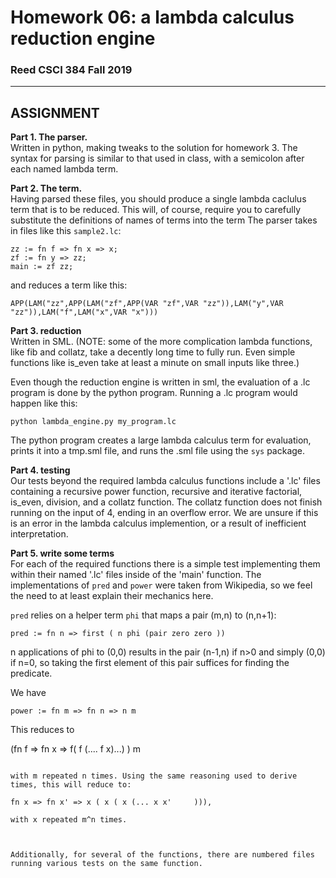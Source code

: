 # Homework 06: a lambda calculus reduction engine
### Reed CSCI 384 Fall 2019

---

## ASSIGNMENT

**Part 1. The parser.**  
Written in python, making tweaks to the solution for homework 3. The syntax for parsing is similar to that used in class, with a semicolon after each named lambda term. 

**Part 2. The term.**  
Having parsed these files, you should produce a single lambda caclulus
term that is to be reduced. This will, of course, require you to
carefully substitute the definitions of names of terms into the term
The parser takes in files like this `sample2.lc`:

    zz := fn f => fn x => x; 
    zf := fn y => zz;
    main := zf zz;

and reduces a term like this:

    APP(LAM("zz",APP(LAM("zf",APP(VAR "zf",VAR "zz")),LAM("y",VAR "zz")),LAM("f",LAM("x",VAR "x")))

**Part 3. reduction**  
Written in SML. 
(NOTE: some of the more complication lambda functions, like fib and collatz, take a decently long time to fully run. Even simple functions like is_even take at least a minute on small inputs like three.)

Even though the reduction engine is written in sml, the evaluation of a .lc program is done by the python program. Running a .lc program would happen like this:

`python lambda_engine.py my_program.lc`

The python program creates a large lambda calculus term for evaluation, prints it into a tmp.sml file, and runs the .sml file using the `sys` package.

**Part 4. testing**  
Our tests beyond the required lambda calculus functions include a '.lc' files containing a recursive power function, recursive and iterative factorial, is_even, division, and a collatz function. The collatz function does not finish running on the input of 4, ending in an overflow error. We are unsure if this is an error in the lambda calculus implemention, or a result of inefficient interpretation.

**Part 5. write some terms**  
For each of the required functions there is a simple test implementing them within their named '.lc' files inside of the 'main' function. The implementations of `pred` and `power` were taken from Wikipedia, so we feel the need to at least explain their mechanics here.

`pred` relies on a helper term `phi` that maps a pair (m,n) to (n,n+1):

`pred := fn n => first ( n phi (pair zero zero ))`

n applications of phi to (0,0) results in the pair (n-1,n) if n>0 and simply (0,0) if n=0, so taking the first element of this pair suffices for finding the predicate.

We have 

`power := fn m => fn n => n m`

This reduces to


(fn f => fn x => f( f (.... f  x)...)  ) m

~~~> fn x=> m ( m ( m (...m x )    ) ),

with m repeated n times. Using the same reasoning used to derive times, this will reduce to:

fn x => fn x' => x ( x ( x (... x x'     ))),

with x repeated m^n times. 



Additionally, for several of the functions, there are numbered files running various tests on the same function. 







